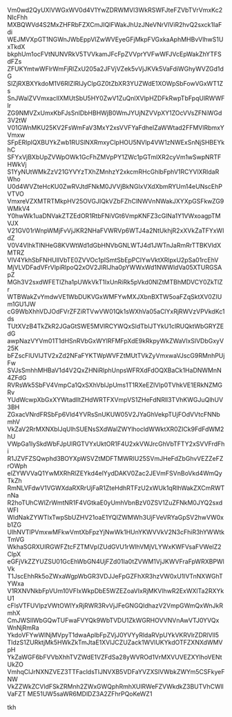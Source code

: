 Vm0wd2QyUXlVWGxWV0d4V1YwZDRWMVl3WkRSWFJteFZVbTVrVmxKc2NIcFhh
MXBQWVd4S2MxZHFRbFZXCmJIQlFWakJhUzJNeVNrVlViR2hvQ2sxck1IaFdi
WEJMVXpGT1NGWnJWbEppVlZwWVEyeGFjMkpFVGxkaAphMHBvVlhwS1UxTkdX
bkphUm1ocFVtNUNVRkV5TVVkamJFcFpZVVprYVFwWFJVcEpWakZhYTFSdFZs
ZFUKYmtwWFlrWmFjRlZxU205a2JFVjVZek5vVjJKVk5VaFdiWGhyWVZGd1dG
SlZjRXBXYkdoM1V6RlZlRlJyClpGZ0tZbXR3YUZWdE1XOWpSbFowVGxWT1Zs
SnJWalZVVmxacllXMUtSbU5HY0ZwV1ZuQnlXVlpHZDFkRwpTbFpqUlRWWFlr
ZG9NMVZxUmxKbFJsSnlDbHBHWjB0WmJYUjNZVVpXY1ZOcVVsZFNiWGd3V2tW
V01GWnMKU25KV2FsWmFaV3MxY2xsVVFYaFdhelZaWWtad2FFMVlRbmxYVmxw
SFpERlplQXBUYkZwb1RUSlNXRmxyClpHOU5NVlp4VW1zNWExSnNjSHBEYkhC
SFYxVjBXbUpZVWpOWk1GcFhZMVpPY1ZWc1pGTmlXR2cyVm1wSwpNRTFHWkVj
S1YyNUtWMkZzV21GYVYzTXhZMnhzY2xkcmRHcGhlbFphV1RCYVlXRldaRWho
U0d4WVZteHcKU0ZwRVJtdFNkM0JVVjBkNGIxVXdXbmRYUm14eUNscEhPVTVO
VmxreVZXMTRTMkpHV25OVGJIQkVZbFZhClNWVnNWakJXYXpGSFkwZG9WMkV4
Y0hwWk1uaDNVakZTZEdOR1RtbFNiVGt6VmpKNFZ3cGlNa1Y1VWxoagpTMVJX
V21GV01rWnpWMjFvVjJKR2NHaFVWRVp6WTJ4a2NtUkhjR2xXVkZaTFYxWldZ
V0V4VlhkTlNHeG8KVWtWd1dGbHNVbGNLWTJ4d1JWTnJaRmRrTTBKVldXMTRZ
VlV4YkhSbFNHUllVbTE0ZVVOc1pISmtSbEpPClYwVktXRlpxU2pSa01rcEhV
MjVLVDFadVFrVlpiRlpoQ2xOV2JIRlJha0pYWWxWd1NWWldVa05XTURGSApZ
MGh3V2sxdWFETlZha1pUWkVkT1IxUnRiRk5pVkd0NlZtMTBhMDVCY0ZkTlZr
WTBWakZvYmdwVE1WbDUKVGxWMFYwMXJXbnBXTW5oaFZqSktXV0ZIUm1GU1JW
cG9WbXhhVDJOdFVrZFZiRTVwVW01Qk1sWXhVa05aClYxRjRWVzVPVkdKc1ds
TUtXVzB4TkZkR2JGaGtSWE5MVlRCYWQxSldTblJTYkU1clRUQktWbGRYZEdG
awpNazVYVm01T1dHSnRVbGxWYlRFMFpXdE9kRkpyWkZWaVIxSlVDbGxyV25K
bFZscFlUVlJTV2xZd2NFaFYKTWpWVFZtMUtTVkZyVmxwaVJscG9RMnhPUjFw
SVJsSmhhMHBaV1d4V2QxZHNiRlphUnpsWFRXdFdOQXBaCk1HaDNWMnN4ZFdG
RVRsWk5SbFV4VmpCa1QxSXhVblJpUms1T1RXeEZlVlp0TVhkVE1ERkNZMGRv
YUdWcwpXbGxXYWtadlltZHdWRTFXVmpVS1ZHeFdNRll3TVhKWGJuQlhUV3BH
ZGxacVNrdFRSbFp6Vld4YVRsSnUKUW05V2JYaGhVekpTUjFOdVVtcFNNbmhV
VkZaV2RrMXNXblJqUlhSUENsSXdWalZWYlhocldWWktXR0ZICk9FdFdWM2hU
VWpGa1IySkdWbFJpUlRGTVYxUktOR1F4U2xkVWJrcGhVbTFTY2xSVVFrdFhi
R1JZVFZSQwphd3BOYXpWSVZtMDFTMWRIU25SVmJHeFdZbGhvVEZZeFZrOWph
elZYWVVaQ1YwMXRhRlZEYkd4elYydDAKV0Zac2JEVmFSVnBoVkd4WmQyTkZh
RmNLVFdwV1VGWXdaRXRrUjFaR1ZteHdhRTFzU2xWUk1qRlhWakZXCmRWTnNa
R2hoTUhCWlZrWmtNR1F4VGtkaE0yUmhVbnBzV0ZSV1ZuZFNkM0JYQ2sxdWFI
WldNakZYWTIxTwpSbUZHV21oaE1YQlZWMWh3UjFVeVRYaGpSV2hwVW0xb1ZG
UlhNVTlPVmxwMFkwVmtXbFpzYjNwWk1HUnYKWVVkV2N3cFhiR3hYWWtkTmVG
WkhaSGRXUlRGWFZtcFZTMVpIZUdGVU1rWlhVMjVLYWxKWFVsaFVWelZ2ClpX
eGFjVkZZYUZSU01GcEhWbGN4UjFZd01Ia0tZVWM1VjJKWVFraFpWRXBPWlVk
T1JscEhhRk5oZWxaWgpWbGR3VDJJeFpGZFhXR3hzVW0xU1lVTnNXWGhTYWxa
V1RXNVNkbFpVUm10VFIxWkpDbE5WZEZoaVIxRjMKVlhwR2ExWXlTa2RXYkU1
cFlsVTFUVlpzVWtOWlYxRjRWR3RvVjJFeGNGQldhazV2VmpGWmQxWnJkRmhX
CmJWSllWbGQwTUFwaFVYQk9WbTVDU1ZkWGRHOVVNVnAwVTJ0YVQxWnNjRmRa
YkdoVFYwWlNjMVpyT1dwaAplbFpZVjJ0YVYyRldaRVpUYkVKRVlrZDRlVll5
TldzS1ZURktjMk5HWkZkTmJtaE1XVlJCZUZack1WVlUKYkdOTFZXNXdWMVpH
YkZaWGF6bFVVbXhhTVZWdE1VZFdSa28yWVROd1VrMXVUVEZXYlhoVENtUkZO
VmhqClJrNXNZVEZ3TTFacldsTlJNVXB5VDFaYVZXSlVWbkZWYm5CSFkyeFNW
VkZZWkZCVldFSkZRMnh2ZWxGWQphRmhXUlRWeFZVWkdkZ3BUTVhCWllVaFZT
ME51UW5saWR6MDlDZ3A2ZFhrPQoKeWZ1

tkh